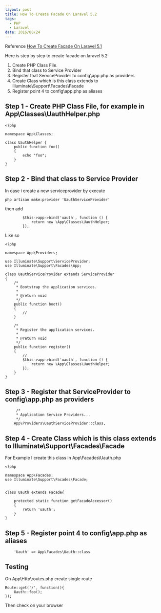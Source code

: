 ```yaml
---
layout: post
title: How To Create Facade On Laravel 5.2
tags: 
  - PHP
  - Laravel
date: 2016/08/24
---
```



Reference [How To Create Facade On Laravel 5.1](http://www.n0impossible.com/article/how-to-create-facade-on-laravel-51)


Here is step by step to create facade on laravel 5.2

1. Create PHP Class File.
2. Bind that class to Service Provider
3. Register that ServiceProvider to config\app.php as providers
4. Create Class which is this class extends to Illuminate\Support\Facades\Facade
5. Register point 4 to config\app.php as aliases


## Step 1 - Create PHP Class File, for example in App\Classes\UauthHelper.php

	<?php

	namespace App\Classes;

	class UauthHelper {
		public function foo()
		{
			echo "foo";
		}
	}
	
## Step 2 - Bind that class to Service Provider

In case i create a new serviceprovider by execute

	php artisan make:provider 'UauthServiceProvider'

then add

			$this->app->bind('uauth', function () {
				return new \App\Classes\UauthHelper;
			});
			
			
<!-- more -->
			
Like so

	<?php

	namespace App\Providers;

	use Illuminate\Support\ServiceProvider;
	use Illuminate\Support\Facades\App;

	class UauthServiceProvider extends ServiceProvider
	{
		/*
		 * Bootstrap the application services.
		 *
		 * @return void
		 */
		public function boot()
		{
			//
		}

		/*
		 * Register the application services.
		 *
		 * @return void
		 */
		public function register()
		{
			//
			$this->app->bind('uauth', function () {
				return new \App\Classes\UauthHelper;
			});
		}
	}


## Step 3 - Register that ServiceProvider to config\app.php as providers

         /*
         * Application Service Providers...
         */
    	App\Providers\UauthServiceProvider::class,

## Step 4 - Create Class which is this class extends to Illuminate\Support\Facades\Facade

For Example I create this class in App\Facades\Uauth.php

	<?php

	namespace App\Facades;
	use Illuminate\Support\Facades\Facade;


	class Uauth extends Facade{
		
		protected static function getFacadeAccessor()
		{
			return 'uauth';
		}
	}
	
## Step 5 - Register point 4 to config\app.php as aliases

		'Uauth' => App\Facades\Uauth::class
		
## Testing

On App\Http\routes.php create single route

	Route::get('/', function(){
		Uauth::foo();
	});
	
Then check on your browser